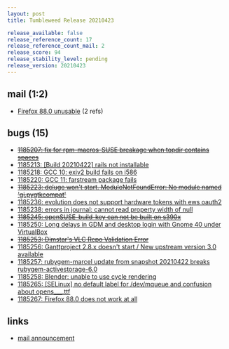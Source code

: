 ```yaml
---
layout: post
title: Tumbleweed Release 20210423

release_available: false
release_reference_count: 17
release_reference_count_mail: 2
release_score: 94
release_stability_level: pending
release_version: 20210423
---
```


## mail (1:2)

- [Firefox 88.0 unusable](https://github.com/boombatower/tumbleweed-review/issues/10) (2 refs)

## bugs (15)

<!--more-->

- ~~[1185207: fix for rpm-macros-SUSE breakage when topdir contains spaces](https://bugzilla.opensuse.org/show_bug.cgi?id=1185207)~~
- [1185213: \[Build 20210422\] rails not installable](https://bugzilla.opensuse.org/show_bug.cgi?id=1185213)
- [1185218: GCC 10: exiv2 build fails on i586](https://bugzilla.opensuse.org/show_bug.cgi?id=1185218)
- [1185220: GCC 11: farstream package fails](https://bugzilla.opensuse.org/show_bug.cgi?id=1185220)
- ~~[1185223: deluge won't start. ModuleNotFoundError: No module named 'gi.pygtkcompat'](https://bugzilla.opensuse.org/show_bug.cgi?id=1185223)~~
- [1185236: evolution does not support hardware tokens with ews oauth2](https://bugzilla.opensuse.org/show_bug.cgi?id=1185236)
- [1185238: errors in journal: cannot read property width of null](https://bugzilla.opensuse.org/show_bug.cgi?id=1185238)
- ~~[1185245: openSUSE-build-key can not be built on s390x](https://bugzilla.opensuse.org/show_bug.cgi?id=1185245)~~
- [1185250: Long delays in GDM and desktop login with Gnome 40 under VirtualBox](https://bugzilla.opensuse.org/show_bug.cgi?id=1185250)
- ~~[1185253: Dimstar's VLC Repo Validation Error](https://bugzilla.opensuse.org/show_bug.cgi?id=1185253)~~
- [1185256: Ganttproject 2.8.x doesn't start / New upstream version 3.0 available](https://bugzilla.opensuse.org/show_bug.cgi?id=1185256)
- [1185257: rubygem-marcel update from snapshot 20210422 breaks rubygem-activestorage-6.0](https://bugzilla.opensuse.org/show_bug.cgi?id=1185257)
- [1185258: Blender: unable to use cycle rendering](https://bugzilla.opensuse.org/show_bug.cgi?id=1185258)
- [1185265: \[SELinux\] no default label for /dev/mqueue and confusion about opens___.ttf](https://bugzilla.opensuse.org/show_bug.cgi?id=1185265)
- [1185267: Firefox 88.0 does not work at all](https://bugzilla.opensuse.org/show_bug.cgi?id=1185267)



## links

- [mail announcement](https://github.com/boombatower/tumbleweed-review/issues/10)
